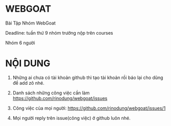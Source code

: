 # WEBGOAT
Bài Tập Nhóm WebGoat

Deadline: tuần thứ 9 nhóm trưởng nộp trên courses

Nhóm 6 người

# NỘI DUNG
  

1. Những ai chưa có tài khoản github thì tạo tài khoản rồi báo lại cho dũng để add zô nhé.

2. Danh sách những công việc cần làm https://github.com/rinodung/webgoat/issues 

3. Công việc của mọi người: https://github.com/rinodung/webgoat/issues/1

4. Mọi người reply trên issue(công việc) ở github luôn nhé.
